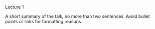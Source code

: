 Lecture 1

A short summary of the talk, no more than two sentences. Avoid bullet points or links for formatting reasons.